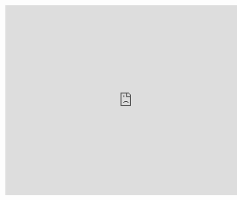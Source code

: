 <iframe src="https://calendar.google.com/calendar/embed?src=flatironschool.com_29gu8sr92lm2t2gakfmvdakc48%40group.calendar.google.com&ctz=America%2FNew_York" style="border: 0" width="800" height="600" frameborder="0" scrolling="no"></iframe>
